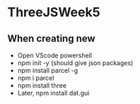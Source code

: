 # ThreeJSWeek5
## When creating new
* Open VScode powershell
*   npm init -y (should give json packages)
*   npm install parcel -g
*   npm i parcel
*   npm install three
*   Later, npm install dat.gui

